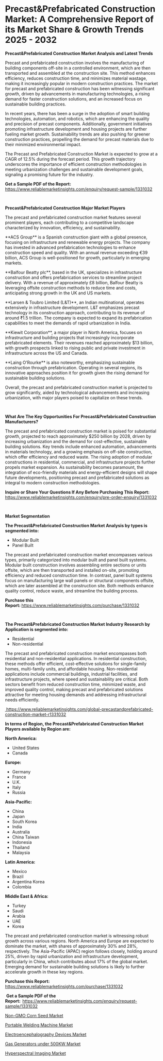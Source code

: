 <p><h1>Precast&Prefabricated Construction Market: A Comprehensive Report of its Market Share & Growth Trends 2025 - 2032</h1></p><p><strong>Precast&Prefabricated Construction Market Analysis and Latest Trends</strong></p>
<p><p>Precast and prefabricated construction involves the manufacturing of building components off-site in a controlled environment, which are then transported and assembled at the construction site. This method enhances efficiency, reduces construction time, and minimizes material wastage, making it increasingly popular in modern construction practices. The market for precast and prefabricated construction has been witnessing significant growth, driven by advancements in manufacturing technologies, a rising demand for faster construction solutions, and an increased focus on sustainable building practices.</p><p>In recent years, there has been a surge in the adoption of smart building technologies, automation, and robotics, which are enhancing the quality and precision of precast components. Additionally, government initiatives promoting infrastructure development and housing projects are further fueling market growth. Sustainability trends are also pushing for greener construction practices, propelling the demand for precast materials due to their minimized environmental impact.</p><p>The Precast and Prefabricated Construction Market is expected to grow at a CAGR of 12.5% during the forecast period. This growth trajectory underscores the importance of efficient construction methodologies in meeting urbanization challenges and sustainable development goals, signaling a promising future for the industry.</p></p>
<p><strong>Get a Sample PDF of the Report:&nbsp;</strong> <a href="https://www.reliablemarketinsights.com/enquiry/request-sample/1331032?utm_campaign=2240&utm_medium=2&utm_source=Github&utm_content=ia&utm_term=26032025&utm_id=precastprefabricated-construction">https://www.reliablemarketinsights.com/enquiry/request-sample/1331032</a></p>
<p>&nbsp;</p>
<p><strong>Precast&Prefabricated Construction Major Market Players</strong></p>
<p><p>The precast and prefabricated construction market features several prominent players, each contributing to a competitive landscape characterized by innovation, efficiency, and sustainability.</p><p>**ACS Group** is a Spanish construction giant with a global presence, focusing on infrastructure and renewable energy projects. The company has invested in advanced prefabrication technologies to enhance construction speed and quality. With an annual revenue exceeding €39 billion, ACS Group is well-positioned for growth, particularly in emerging markets.</p><p>**Balfour Beatty plc**, based in the UK, specializes in infrastructure construction and offers prefabrication services to streamline project delivery. With a revenue of approximately £8 billion, Balfour Beatty is leveraging offsite construction methods to reduce time and costs, anticipating strong growth in the UK and US markets.</p><p>**Larsen & Toubro Limited (L&T)**, an Indian multinational, operates extensively in infrastructure development. L&T emphasizes precast technology in its construction approach, contributing to its revenue of around ₹1.5 trillion. The company is expected to expand its prefabrication capabilities to meet the demands of rapid urbanization in India.</p><p>**Kiewit Corporation**, a major player in North America, focuses on infrastructure and building projects that increasingly incorporate prefabricated elements. Their revenues reached approximately $13 billion, with growth prospects linked to rising public and private investment in infrastructure across the US and Canada.</p><p>**Laing O’Rourke** is also noteworthy, emphasizing sustainable construction through prefabrication. Operating in several regions, its innovative approaches position it for growth given the rising demand for sustainable building solutions.</p><p>Overall, the precast and prefabricated construction market is projected to grow significantly, aided by technological advancements and increasing urbanization, with major players poised to capitalize on these trends.</p></p>
<p>&nbsp;</p>
<p><strong>What Are The Key Opportunities For Precast&Prefabricated Construction Manufacturers?</strong></p>
<p><p>The precast and prefabricated construction market is poised for substantial growth, projected to reach approximately $250 billion by 2028, driven by increasing urbanization and the demand for cost-effective, sustainable building solutions. Key trends include enhanced automation, advancements in materials technology, and a growing emphasis on off-site construction, which offer efficiency and reduced waste. The rising adoption of modular constructions in residential, commercial, and infrastructure projects further propels market expansion. As sustainability becomes paramount, the integration of eco-friendly materials and energy-efficient designs will shape future developments, positioning precast and prefabricated solutions as integral to modern construction methodologies.</p></p>
<p><strong>Inquire or Share Your Questions If Any Before Purchasing This Report:</strong> <a href="https://www.reliablemarketinsights.com/enquiry/pre-order-enquiry/1331032?utm_campaign=2240&utm_medium=2&utm_source=Github&utm_content=ia&utm_term=26032025&utm_id=precastprefabricated-construction">https://www.reliablemarketinsights.com/enquiry/pre-order-enquiry/1331032</a></p>
<p>&nbsp;</p>
<p><strong>Market Segmentation</strong></p>
<p><strong>The Precast&Prefabricated Construction Market Analysis by types is segmented into:</strong></p>
<p><ul><li>Modular Built</li><li>Panel Built</li></ul></p>
<p><p>The precast and prefabricated construction market encompasses various types, primarily categorized into modular built and panel built systems. Modular built construction involves assembling entire sections or units offsite, which are then transported and installed on-site, promoting efficiency and reduced construction time. In contrast, panel built systems focus on manufacturing large wall panels or structural components offsite, which are later assembled at the construction site. Both methods enhance quality control, reduce waste, and streamline the building process.</p></p>
<p><strong>Purchase this Report:&nbsp;</strong><a href="https://www.reliablemarketinsights.com/purchase/1331032?utm_campaign=2240&utm_medium=2&utm_source=Github&utm_content=ia&utm_term=26032025&utm_id=precastprefabricated-construction">https://www.reliablemarketinsights.com/purchase/1331032</a></p>
<p>&nbsp;</p>
<p><strong>The Precast&Prefabricated Construction Market Industry Research by Application is segmented into:</strong></p>
<p><ul><li>Residential</li><li>Non-residential</li></ul></p>
<p><p>The precast and prefabricated construction market encompasses both residential and non-residential applications. In residential construction, these methods offer efficient, cost-effective solutions for single-family homes, multi-family units, and affordable housing. Non-residential applications include commercial buildings, industrial facilities, and infrastructure projects, where speed and sustainability are critical. Both sectors benefit from reduced construction time, minimized waste, and improved quality control, making precast and prefabricated solutions attractive for meeting housing demands and addressing infrastructural needs efficiently.</p></p>
<p><a href="https://www.reliablemarketinsights.com/global-precastandprefabricated-construction-market-r1331032?utm_campaign=2240&utm_medium=2&utm_source=Github&utm_content=ia&utm_term=26032025&utm_id=precastprefabricated-construction">&nbsp;https://www.reliablemarketinsights.com/global-precastandprefabricated-construction-market-r1331032</a></p>
<p><strong>In terms of Region, the Precast&Prefabricated Construction Market Players available by Region are:</strong></p>
<p>
    <p> <strong> North America: </strong>
        <ul>
            <li>United States</li>
            <li>Canada</li>
        </ul>
        </p> 
    <p> <strong> Europe: </strong>
        <ul>
            <li>Germany</li>
            <li>France</li>
            <li>U.K.</li>
            <li>Italy</li>
            <li>Russia</li>
        </ul>
        </p> 
    <p> <strong> Asia-Pacific: </strong>
        <ul>
            <li>China</li>
            <li>Japan</li>
            <li>South Korea</li>
            <li>India</li>
            <li>Australia</li>
            <li>China Taiwan</li>
            <li>Indonesia</li>
            <li>Thailand</li>
            <li>Malaysia</li>
        </ul>
        </p> 
    <p> <strong> Latin America: </strong>
        <ul>
            <li>Mexico</li>
            <li>Brazil</li>
            <li>Argentina Korea</li>
            <li>Colombia</li>
        </ul>
        </p> 
    <p> <strong> Middle East & Africa: </strong>
        <ul>
            <li>Turkey</li>
            <li>Saudi</li>
            <li>Arabia</li>
            <li>UAE</li>
            <li>Korea</li>
        </ul>
    </p>
    </p>
<p><p>The precast and prefabricated construction market is witnessing robust growth across various regions. North America and Europe are expected to dominate the market, with shares of approximately 30% and 28%, respectively. The Asia-Pacific (APAC) region follows closely, holding around 25%, driven by rapid urbanization and infrastructure development, particularly in China, which contributes about 17% of the global market. Emerging demand for sustainable building solutions is likely to further accelerate growth in these key regions.</p></p>
<p><strong>Purchase this Report: </strong><a href="https://www.reliablemarketinsights.com/purchase/1331032?utm_campaign=2240&utm_medium=2&utm_source=Github&utm_content=ia&utm_term=26032025&utm_id=precastprefabricated-construction">https://www.reliablemarketinsights.com/purchase/1331032</a></p>
<p>&nbsp;<strong>Get a Sample PDF of the Report:&nbsp;&nbsp;</strong><a href="https://www.reliablemarketinsights.com/enquiry/request-sample/1331032?utm_campaign=2240&utm_medium=2&utm_source=Github&utm_content=ia&utm_term=26032025&utm_id=precastprefabricated-construction">https://www.reliablemarketinsights.com/enquiry/request-sample/1331032</a></p>
<p><strong></strong></p>
<p><p><a href="https://github.com/delcirodda4f/Market-Research-Report-List-1/blob/main/non-gmo-corn-seed-market.md?utm_campaign=2240&utm_medium=2&utm_source=Github&utm_content=ia&utm_term=26032025&utm_id=precastprefabricated-construction">Non-GMO Corn Seed Market</a></p><p><a href="https://www.linkedin.com/pulse/exploring-portable-welding-machine-market-dynamics-revenue-3yzgf?utm_campaign=2240&utm_medium=2&utm_source=Github&utm_content=ia&utm_term=26032025&utm_id=precastprefabricated-construction">Portable Welding Machine Market</a></p><p><a href="https://www.linkedin.com/pulse/insightful-electroencephalography-devices-market-report-y2qdf?utm_campaign=2240&utm_medium=2&utm_source=Github&utm_content=ia&utm_term=26032025&utm_id=precastprefabricated-construction">Electroencephalography Devices Market</a></p><p><a href="https://github.com/seherlouize/Market-Research-Report-List-1/blob/main/gas-generators-under-500kw-market.md?utm_campaign=2240&utm_medium=2&utm_source=Github&utm_content=ia&utm_term=26032025&utm_id=precastprefabricated-construction">Gas Generators under 500KW Market</a></p><p><a href="https://www.linkedin.com/pulse/hyperspectral-imaging-market-size-cagr-118-current-development-ep8pf?utm_campaign=2240&utm_medium=2&utm_source=Github&utm_content=ia&utm_term=26032025&utm_id=precastprefabricated-construction">Hyperspectral Imaging Market</a></p></p>